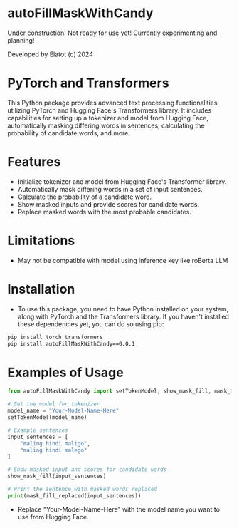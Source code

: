 # autoFillMaskWithCandy

Under construction! Not ready for use yet! Currently experimenting and planning!

Developed by Elatot (c) 2024

# PyTorch and Transformers

This Python package provides advanced text processing functionalities utilizing PyTorch and Hugging Face's Transformers library. It includes capabilities for setting up a tokenizer and model from Hugging Face, automatically masking differing words in sentences, calculating the probability of candidate words, and more.

# Features

- Initialize tokenizer and model from Hugging Face's Transformer library.
- Automatically mask differing words in a set of input sentences.
- Calculate the probability of a candidate word.
- Show masked inputs and provide scores for candidate words.
- Replace masked words with the most probable candidates.

# Limitations

- May not be compatible with model using <mask> inference key like roBerta LLM

# Installation
- To use this package, you need to have Python installed on your system, along with PyTorch and the Transformers library. If you haven't installed these dependencies yet, you can do so using pip:

```bash
pip install torch transformers
pip install autoFillMaskWithCandy==0.0.1
```

# Examples of Usage

```python
from autoFillMaskWithCandy import setTokenModel, show_mask_fill, mask_fill_replaced

# Set the model for tokenizer
model_name = "Your-Model-Name-Here"
setTokenModel(model_name)

# Example sentences
input_sentences = [
    "maling hindi maligo",
    "maling hindi malego"
]

# Show masked input and scores for candidate words
show_mask_fill(input_sentences)

# Print the sentence with masked words replaced
print(mask_fill_replaced(input_sentences))

```
- Replace "Your-Model-Name-Here" with the model name you want to use from Hugging Face.


